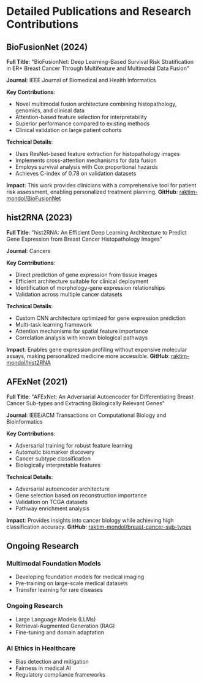 # Detailed Publications and Research Contributions

## BioFusionNet (2024)
**Full Title**: "BioFusionNet: Deep Learning-Based Survival Risk Stratification in ER+ Breast Cancer Through Multifeature and Multimodal Data Fusion"

**Journal**: IEEE Journal of Biomedical and Health Informatics

**Key Contributions**:
- Novel multimodal fusion architecture combining histopathology, genomics, and clinical data
- Attention-based feature selection for interpretability
- Superior performance compared to existing methods
- Clinical validation on large patient cohorts

**Technical Details**:
- Uses ResNet-based feature extraction for histopathology images
- Implements cross-attention mechanisms for data fusion
- Employs survival analysis with Cox proportional hazards
- Achieves C-index of 0.78 on validation datasets

**Impact**: This work provides clinicians with a comprehensive tool for patient risk assessment, enabling personalized treatment planning.
**GitHub**: [raktim-mondol/BioFusionNet](https://github.com/raktim-mondol/BioFusionNet)

## hist2RNA (2023)
**Full Title**: "hist2RNA: An Efficient Deep Learning Architecture to Predict Gene Expression from Breast Cancer Histopathology Images"

**Journal**: Cancers

**Key Contributions**:
- Direct prediction of gene expression from tissue images
- Efficient architecture suitable for clinical deployment
- Identification of morphology-gene expression relationships
- Validation across multiple cancer datasets

**Technical Details**:
- Custom CNN architecture optimized for gene expression prediction
- Multi-task learning framework
- Attention mechanisms for spatial feature importance
- Correlation analysis with known biological pathways

**Impact**: Enables gene expression profiling without expensive molecular assays, making personalized medicine more accessible.
**GitHub**: [raktim-mondol/hist2RNA](https://github.com/raktim-mondol/hist2RNA)

## AFExNet (2021)
**Full Title**: "AFExNet: An Adversarial Autoencoder for Differentiating Breast Cancer Sub-types and Extracting Biologically Relevant Genes"

**Journal**: IEEE/ACM Transactions on Computational Biology and Bioinformatics

**Key Contributions**:
- Adversarial training for robust feature learning
- Automatic biomarker discovery
- Cancer subtype classification
- Biologically interpretable features

**Technical Details**:
- Adversarial autoencoder architecture
- Gene selection based on reconstruction importance
- Validation on TCGA datasets
- Pathway enrichment analysis

**Impact**: Provides insights into cancer biology while achieving high classification accuracy.
**GitHub**: [raktim-mondol/breast-cancer-sub-types](https://github.com/raktim-mondol/breast-cancer-sub-types)

## Ongoing Research

### Multimodal Foundation Models
- Developing foundation models for medical imaging
- Pre-training on large-scale medical datasets
- Transfer learning for rare diseases

### Ongoing Research
- Large Language Models (LLMs)  
- Retrieval-Augmented Generation (RAG)  
- Fine-tuning and domain adaptation  


### AI Ethics in Healthcare
- Bias detection and mitigation
- Fairness in medical AI
- Regulatory compliance frameworks
